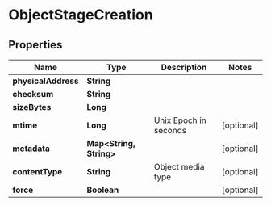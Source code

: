 

# ObjectStageCreation


## Properties

Name | Type | Description | Notes
------------ | ------------- | ------------- | -------------
**physicalAddress** | **String** |  | 
**checksum** | **String** |  | 
**sizeBytes** | **Long** |  | 
**mtime** | **Long** | Unix Epoch in seconds |  [optional]
**metadata** | **Map&lt;String, String&gt;** |  |  [optional]
**contentType** | **String** | Object media type |  [optional]
**force** | **Boolean** |  |  [optional]




